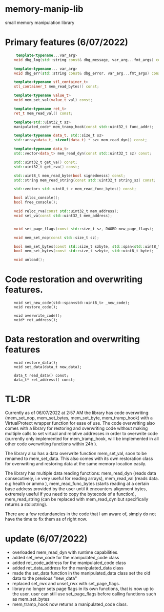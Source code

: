 # memory-manip-lib
small memory manipulation library
# Primary features (6/07/2022)
```cpp
     template<typename...var_arg>
    void dbg_log(std::string const& dbg_message, var_arg...fmt_args) const;

    template<typename... var_arg>
    void dbg_err(std::string const& dbg_error, var_arg...fmt_args) const;

    template<typename stl_container_t>
    stl_container_t mem_read_bytes() const;

    template<typename value_t>
    void mem_set_val(value_t val) const;

    template<typename ret_t>
    ret_t mem_read_val() const;

    template<std::uint32_t sz>
    manipulated_code* mem_tramp_hook(const std::uint32_t func_addr);

    template<typename data_t, std::size_t sz>
    std::array<data_t, sizeof(data_t) * sz> mem_read_dyn() const;

    template<typename data_t>
    std::vector<data_t> mem_read_dyn(const std::uint32_t sz) const;

    std::uint32_t get_va() const;
    std::uint32_t get_rva() const;

    std::uint8_t mem_read_byte(bool signednesss) const;
    std::string mem_read_string(const std::uint32_t string_sz) const;

    std::vector< std::uint8_t > mem_read_func_bytes() const;

    bool alloc_console();
    bool free_console();

    void reloc_rva(const std::uint32_t mem_address);
    void set_va(const std::uint32_t mem_address);


    void set_page_flags(const std::size_t sz, DWORD new_page_flags);

    void mem_set_nop(const std::size_t sz);

    bool mem_set_bytes(const std::size_t szbyte, std::span<std::uint8_t> byte_arr);
    bool mem_set_bytes(const std::size_t szbyte, std::uint8_t byte);

    void unload();
```

# Code restoration and overwriting features.
```
	void set_new_code(std::span<std::uint8_t> _new_code);
	void restore_code();

	void overwrite_code();
	void* ret_address();

```

# Data restoration and overwriting features

```
	void restore_data();
	void set_data(data_t new_data);

	data_t read_data() const;
	data_t* ret_address() const;
```

# TL:DR

Currently as of 06/07/2022 at 2:57 AM the library has code overwriting (mem_set_nop, mem_set_bytes, mem_set_byte, mem_tramp_hook) with a VirtualProtect wrapper function for ease of use. The code overwriting also comes with a library for restoring and overwriting code without making multiple calls to set virtual and relative addresses in order to overwrite code (currently only implemented for mem_tramp_hook, will be implemented in all other code overwriting functions within 24h ). 

The library also has a data overwrite function mem_set_val, soon to be renamed to mem_set_data. This also comes with its own restoration class for overwriting and restoring data at the same memory location easily.

The library has multiple data reading functions: mem_read_dyn (reads data consecutively, i.e very useful for reading arrays), mem_read_val (reads data. e.g health or ammo ), mem_read_func_bytes (starts reading at a certain base address provided by the user until it encounters alignment bytes, extremely useful if you need to copy the bytecode of a function), mem_read_string (can be replaced with mem_read_dyn but specifically returns a std::string).

There are a few redundancies in the code that I am aware of, simply do not have the time to fix them as of right now. 

# update (6/07/2022)
- overloaded mem_read_dyn with runtime capabilities.
- added set_new_code for the manipulated_code class
- added ret_code_address for the manipulated_code class
- added ret_data_address for the manipulated_data class
- made the set_data function in the manipulated_data class set the old data to the previous "new_data"
- replaced set_rwx and unset_rwx with set_page_flags.
- library no longer sets page flags in its own functions, that is now up to the user. user can still use set_page_flags before calling functions such as mem_set_bytes
- mem_tramp_hook now returns a manipulated_code class.

